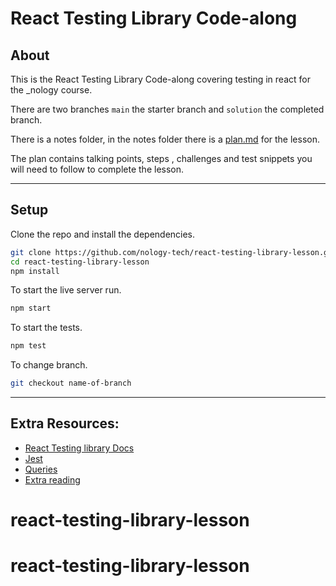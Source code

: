 # React Testing Library Code-along

## About

This is the React Testing Library Code-along covering testing in react for the \_nology course.

There are two branches `main` the starter branch and `solution` the completed branch.

There is a notes folder, in the notes folder there is a [plan.md](./notes/plan.md) for the lesson.

The plan contains talking points, steps , challenges and test snippets you will need to follow to complete the lesson.

---

## Setup

Clone the repo and install the dependencies.

```bash
git clone https://github.com/nology-tech/react-testing-library-lesson.git
cd react-testing-library-lesson
npm install
```

To start the live server run.

```bash
npm start
```

To start the tests.

```bash
npm test
```

To change branch.

```bash
git checkout name-of-branch
```

---

## Extra Resources:

- [React Testing library Docs](https://testing-library.com/)
- [Jest](https://jestjs.io/)
- [Queries](https://testing-library.com/docs/queries/about)
- [Extra reading](https://polvara.me/posts/five-things-you-didnt-know-about-testing-library)
# react-testing-library-lesson
# react-testing-library-lesson
